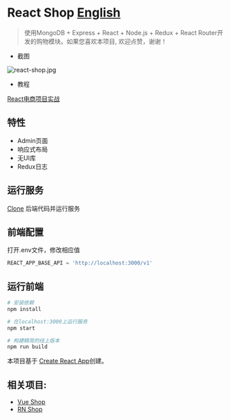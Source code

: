 # React Shop [English](https://github.com/51fe/react-shop/blob/master/README.md)

> 使用MongoDB + Express + React + Node.js + Redux + React Router开发的购物模块。如果您喜欢本项目, 欢迎点赞，谢谢！

- 截图

![react-shop.jpg](https://www.riafan.com/uploads/1902/react-shop.jpg)

- 教程

[React电商项目实战](https://www.riafan.com/react-shop.html)

## 特性
- Admin页面
- 响应式布局
- 无UI库
- Redux日志

## 运行服务

[Clone](https://github.com/51fe/shop-api.git) 后端代码并运行服务

## 前端配置

打开.env文件，修改相应值
``` js
REACT_APP_BASE_API = 'http://localhost:3000/v1'
```

## 运行前端

``` bash
# 安装依赖
npm install

# 在localhost:3000上运行服务
npm start

# 构建精简的线上版本
npm run build

```

本项目基于 [Create React App](https://github.com/facebookincubator/create-react-app)创建。

## 相关项目:
- [Vue Shop](https://github.com/51fe/vue-shop)
- [RN Shop](https://github.com/51fe/rn-shop)
